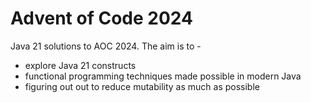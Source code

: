 # Advent of Code 2024

Java 21 solutions to AOC 2024. The aim is to - 

* explore Java 21 constructs 
* functional programming techniques made possible in modern Java
* figuring out out to reduce mutability as much as possible
